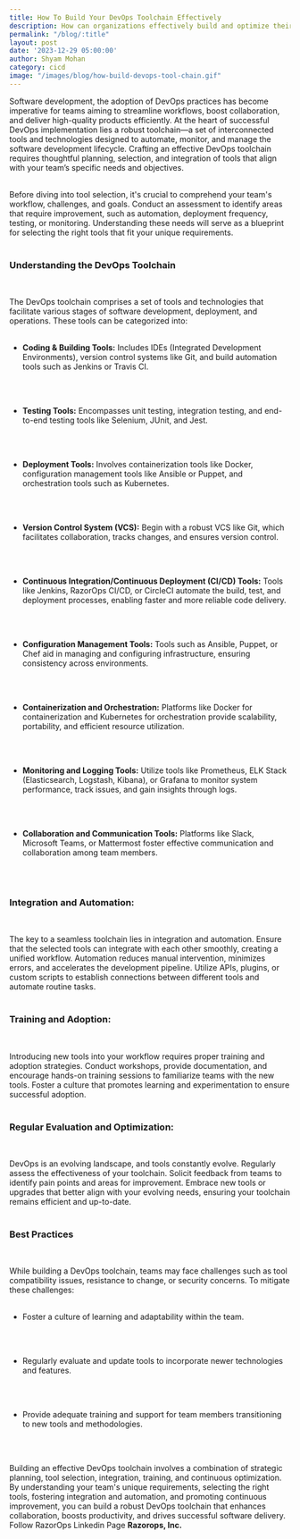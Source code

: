 ```yaml
---
title: How To Build Your DevOps Toolchain Effectively
description: How can organizations effectively build and optimize their DevOps toolchain to enhance collaboration, streamline workflows, and achieve seamless integration throughout the software development lifecycle?
permalink: "/blog/:title"
layout: post
date: '2023-12-29 05:00:00'
author: Shyam Mohan
category: cicd
image: "/images/blog/how-build-devops-tool-chain.gif"
---
```


Software development, the adoption of DevOps practices has become imperative for teams aiming to streamline workflows, boost collaboration, and deliver high-quality products efficiently. At the heart of successful DevOps implementation lies a robust toolchain—a set of interconnected tools and technologies designed to automate, monitor, and manage the software development lifecycle. Crafting an effective DevOps toolchain requires thoughtful planning, selection, and integration of tools that align with your team’s specific needs and objectives.
<br>
<br>

Before diving into tool selection, it's crucial to comprehend your team's workflow, challenges, and goals. Conduct an assessment to identify areas that require improvement, such as automation, deployment frequency, testing, or monitoring. Understanding these needs will serve as a blueprint for selecting the right tools that fit your unique requirements.
<br>
<br>

### **Understanding the DevOps Toolchain**
<br>

The DevOps toolchain comprises a set of tools and technologies that facilitate various stages of software development, deployment, and operations. These tools can be categorized into:
<br>
<br>

* **Coding & Building Tools:** Includes IDEs (Integrated Development Environments), version control systems like Git, and build automation tools such as Jenkins or Travis CI.
<br>
<br>

* **Testing Tools:** Encompasses unit testing, integration testing, and end-to-end testing tools like Selenium, JUnit, and Jest.
<br>
<br>

* **Deployment Tools:** Involves containerization tools like Docker, configuration management tools like Ansible or Puppet, and orchestration tools such as Kubernetes.
<br>
<br>

* **Version Control System (VCS):** Begin with a robust VCS like Git, which facilitates collaboration, tracks changes, and ensures version control.
<br>
<br>

* **Continuous Integration/Continuous Deployment (CI/CD) Tools:** Tools like Jenkins, RazorOps CI/CD, or CircleCI automate the build, test, and deployment processes, enabling faster and more reliable code delivery.
<br>
<br>

* **Configuration Management Tools:** Tools such as Ansible, Puppet, or Chef aid in managing and configuring infrastructure, ensuring consistency across environments.
<br>
<br>

* **Containerization and Orchestration:** Platforms like Docker for containerization and Kubernetes for orchestration provide scalability, portability, and efficient resource utilization.
<br>
<br>

* **Monitoring and Logging Tools:** Utilize tools like Prometheus, ELK Stack (Elasticsearch, Logstash, Kibana), or Grafana to monitor system performance, track issues, and gain insights through logs.
<br>
<br>

* **Collaboration and Communication Tools:** Platforms like Slack, Microsoft Teams, or Mattermost foster effective communication and collaboration among team members.
<br>
<br>

### **Integration and Automation:**
<br>

The key to a seamless toolchain lies in integration and automation. Ensure that the selected tools can integrate with each other smoothly, creating a unified workflow. Automation reduces manual intervention, minimizes errors, and accelerates the development pipeline. Utilize APIs, plugins, or custom scripts to establish connections between different tools and automate routine tasks.
<br>
<br>

### **Training and Adoption:**
<br>

Introducing new tools into your workflow requires proper training and adoption strategies. Conduct workshops, provide documentation, and encourage hands-on training sessions to familiarize teams with the new tools. Foster a culture that promotes learning and experimentation to ensure successful adoption.
<br>
<br>

### **Regular Evaluation and Optimization:**
<br>

DevOps is an evolving landscape, and tools constantly evolve. Regularly assess the effectiveness of your toolchain. Solicit feedback from teams to identify pain points and areas for improvement. Embrace new tools or upgrades that better align with your evolving needs, ensuring your toolchain remains efficient and up-to-date.
<br>
<br>

### **Best Practices**
<br>

While building a DevOps toolchain, teams may face challenges such as tool compatibility issues, resistance to change, or security concerns. To mitigate these challenges:
<br>
<br>

* Foster a culture of learning and adaptability within the team.
<br>
<br>

* Regularly evaluate and update tools to incorporate newer technologies and features.
<br>
<br>

* Provide adequate training and support for team members transitioning to new tools and methodologies.
<br>
<br>

Building an effective DevOps toolchain involves a combination of strategic planning, tool selection, integration, training, and continuous optimization. By understanding your team's unique requirements, selecting the right tools, fostering integration and automation, and promoting continuous improvement, you can build a robust DevOps toolchain that enhances collaboration, boosts productivity, and drives successful software delivery. Follow RazorOps Linkedin Page <a href="https://www.linkedin.com/company/razorops/" target=_blank style="text-decoration: none"> <b>Razorops, Inc.</b></a>


